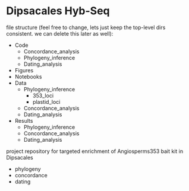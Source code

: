 # Dipsacales Hyb-Seq

file structure (feel free to change, lets just keep the top-level dirs consistent. we can delete this later as well):
- Code
  - Concordance_analysis
  - Phylogeny_inference
  - Dating_analysis
- Figures
- Notebooks
- Data
  - Phylogeny_inference
    - 353_loci
    - plastid_loci
  - Concordance_analysis
  - Dating_analysis
- Results
  - Phylogeny_inference
  - Concordance_analysis
  - Dating_analysis

project repository for targeted enrichment of Angiosperms353 bait kit in Dipsacales
- phylogeny
- concordance
- dating